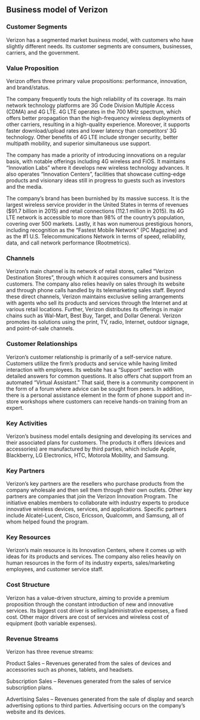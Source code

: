 Business model of Verizon
-------------------------

 ### Customer Segments

 Verizon has a segmented market business model, with customers who have slightly different needs. Its customer segments are consumers, businesses, carriers, and the government.

 ### Value Proposition

 Verizon offers three primary value propositions: performance, innovation, and brand/status.

 The company frequently touts the high reliability of its coverage. Its main network technology platforms are 3G Code Division Multiple Access (CDMA) and 4G LTE. 4G LTE operates in the 700 MHz spectrum, which offers better propagation than the high-frequency wireless deployments of other carriers, resulting in a high-quality experience. Moreover, it supports faster download/upload rates and lower latency than competitors‘ 3G technology. Other benefits of 4G LTE include stronger security, better multipath mobility, and superior simultaneous use support.

 The company has made a priority of introducing innovations on a regular basis, with notable offerings including 4G wireless and FiOS. It maintains “Innovation Labs” where it develops new wireless technology advances. It also operates “Innovation Centers”, facilities that showcase cutting-edge products and visionary ideas still in progress to guests such as investors and the media.

 The company’s brand has been burnished by its massive success. It is the largest wireless service provider in the United States in terms of revenues ($91.7 billion in 2015) and retail connections (112.1 million in 2015). Its 4G LTE network is accessible to more than 98% of the country’s population, covering over 500 markets. Lastly, it has won numerous prestigious honors, including recognition as the “Fastest Mobile Network” (PC Magazine) and as the #1 U.S. Telecommunications Network in terms of speed, reliability, data, and call network performance (Rootmetrics).

 ### Channels

 Verizon’s main channel is its network of retail stores, called “Verizon Destination Stores”, through which it acquires consumers and business customers. The company also relies heavily on sales through its website and through phone calls handled by its telemarketing sales staff. Beyond these direct channels, Verizon maintains exclusive selling arrangements with agents who sell its products and services through the Internet and at various retail locations. Further, Verizon distributes its offerings in major chains such as Wal-Mart, Best Buy, Target, and Dollar General. Verizon promotes its solutions using the print, TV, radio, Internet, outdoor signage, and point-of-sale channels.

 ### Customer Relationships

 Verizon’s customer relationship is primarily of a self-service nature. Customers utilize the firm’s products and service while having limited interaction with employees. Its website has a “Support” section with detailed answers for common questions. It also offers chat support from an automated “Virtual Assistant.” That said, there is a community component in the form of a forum where advice can be sought from peers. In addition, there is a personal assistance element in the form of phone support and in-store workshops where customers can receive hands-on training from an expert.

 ### Key Activities

 Verizon’s business model entails designing and developing its services and their associated plans for customers. The products it offers (devices and accessories) are manufactured by third parties, which include Apple, Blackberry, LG Electronics, HTC, Motorola Mobility, and Samsung.

 ### Key Partners

 Verizon’s key partners are the resellers who purchase products from the company wholesale and then sell them through their own outlets. Other key partners are companies that join the Verizon Innovation Program. The initiative enables members to collaborate with industry experts to produce innovative wireless devices, services, and applications. Specific partners include Alcatel-Lucent, Cisco, Ericsson, Qualcomm, and Samsung, all of whom helped found the program.

 ### Key Resources

 Verizon’s main resource is its Innovation Centers, where it comes up with ideas for its products and services. The company also relies heavily on human resources in the form of its industry experts, sales/marketing employees, and customer service staff.

 ### Cost Structure

 Verizon has a value-driven structure, aiming to provide a premium proposition through the constant introduction of new and innovative services. Its biggest cost driver is selling/administrative expenses, a fixed cost. Other major drivers are cost of services and wireless cost of equipment (both variable expenses).

 ### Revenue Streams

 Verizon has three revenue streams:

 Product Sales – Revenues generated from the sales of devices and accessories such as phones, tablets, and headsets.

 Subscription Sales – Revenues generated from the sales of service subscription plans.

 Advertising Sales – Revenues generated from the sale of display and search advertising options to third parties. Advertising occurs on the company’s website and its devices.